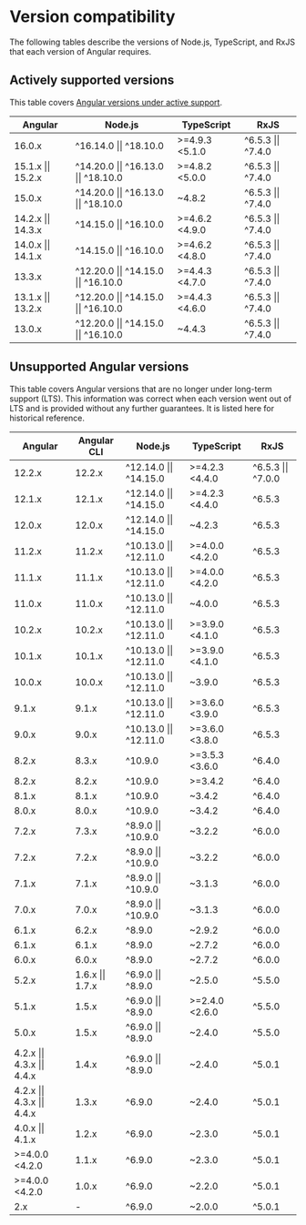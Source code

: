 # Version compatibility

The following tables describe the versions of Node.js, TypeScript, and RxJS that each version of Angular requires.

## Actively supported versions

This table covers [Angular versions under active support](guide/releases#actively-supported-versions).

| Angular            | Node.js                              | TypeScript     | RxJS               |
| ------------------ | ------------------------------------ | -------------- | ------------------ |
| 16.0.x             | ^16.14.0 \|\| ^18.10.0               | >=4.9.3 <5.1.0 | ^6.5.3 \|\| ^7.4.0 |
| 15.1.x \|\| 15.2.x | ^14.20.0 \|\| ^16.13.0 \|\| ^18.10.0 | >=4.8.2 <5.0.0 | ^6.5.3 \|\| ^7.4.0 |
| 15.0.x             | ^14.20.0 \|\| ^16.13.0 \|\| ^18.10.0 | ~4.8.2         | ^6.5.3 \|\| ^7.4.0 |
| 14.2.x \|\| 14.3.x | ^14.15.0 \|\| ^16.10.0               | >=4.6.2 <4.9.0 | ^6.5.3 \|\| ^7.4.0 |
| 14.0.x \|\| 14.1.x | ^14.15.0 \|\| ^16.10.0               | >=4.6.2 <4.8.0 | ^6.5.3 \|\| ^7.4.0 |
| 13.3.x             | ^12.20.0 \|\| ^14.15.0 \|\| ^16.10.0 | >=4.4.3 <4.7.0 | ^6.5.3 \|\| ^7.4.0 |
| 13.1.x \|\| 13.2.x | ^12.20.0 \|\| ^14.15.0 \|\| ^16.10.0 | >=4.4.3 <4.6.0 | ^6.5.3 \|\| ^7.4.0 |
| 13.0.x             | ^12.20.0 \|\| ^14.15.0 \|\| ^16.10.0 | ~4.4.3         | ^6.5.3 \|\| ^7.4.0 |

## Unsupported Angular versions

This table covers Angular versions that are no longer under long-term support (LTS). This information was correct when each version went out of LTS and is provided without any further guarantees. It is listed here for historical reference.

| Angular                     | Angular CLI      | Node.js                | TypeScript     | RxJS               |
| --------------------------- | ---------------- | ---------------------- | -------------- | ------------------ |
| 12.2.x                      | 12.2.x           | ^12.14.0 \|\| ^14.15.0 | >=4.2.3 <4.4.0 | ^6.5.3 \|\| ^7.0.0 |
| 12.1.x                      | 12.1.x           | ^12.14.0 \|\| ^14.15.0 | >=4.2.3 <4.4.0 | ^6.5.3             |
| 12.0.x                      | 12.0.x           | ^12.14.0 \|\| ^14.15.0 | ~4.2.3         | ^6.5.3             |
| 11.2.x                      | 11.2.x           | ^10.13.0 \|\| ^12.11.0 | >=4.0.0 <4.2.0 | ^6.5.3             |
| 11.1.x                      | 11.1.x           | ^10.13.0 \|\| ^12.11.0 | >=4.0.0 <4.2.0 | ^6.5.3             |
| 11.0.x                      | 11.0.x           | ^10.13.0 \|\| ^12.11.0 | ~4.0.0         | ^6.5.3             |
| 10.2.x                      | 10.2.x           | ^10.13.0 \|\| ^12.11.0 | >=3.9.0 <4.1.0 | ^6.5.3             |
| 10.1.x                      | 10.1.x           | ^10.13.0 \|\| ^12.11.0 | >=3.9.0 <4.1.0 | ^6.5.3             |
| 10.0.x                      | 10.0.x           | ^10.13.0 \|\| ^12.11.0 | ~3.9.0         | ^6.5.3             |
| 9.1.x                       | 9.1.x            | ^10.13.0 \|\| ^12.11.0 | >=3.6.0 <3.9.0 | ^6.5.3             |
| 9.0.x                       | 9.0.x            | ^10.13.0 \|\| ^12.11.0 | >=3.6.0 <3.8.0 | ^6.5.3             |
| 8.2.x                       | 8.3.x            | ^10.9.0                | >=3.5.3 <3.6.0 | ^6.4.0             |
| 8.2.x                       | 8.2.x            | ^10.9.0                | >=3.4.2        | ^6.4.0             |
| 8.1.x                       | 8.1.x            | ^10.9.0                | ~3.4.2         | ^6.4.0             |
| 8.0.x                       | 8.0.x            | ^10.9.0                | ~3.4.2         | ^6.4.0             |
| 7.2.x                       | 7.3.x            | ^8.9.0 \|\| ^10.9.0    | ~3.2.2         | ^6.0.0             |
| 7.2.x                       | 7.2.x            | ^8.9.0 \|\| ^10.9.0    | ~3.2.2         | ^6.0.0             |
| 7.1.x                       | 7.1.x            | ^8.9.0 \|\| ^10.9.0    | ~3.1.3         | ^6.0.0             |
| 7.0.x                       | 7.0.x            | ^8.9.0 \|\| ^10.9.0    | ~3.1.3         | ^6.0.0             |
| 6.1.x                       | 6.2.x            | ^8.9.0                 | ~2.9.2         | ^6.0.0             |
| 6.1.x                       | 6.1.x            | ^8.9.0                 | ~2.7.2         | ^6.0.0             |
| 6.0.x                       | 6.0.x            | ^8.9.0                 | ~2.7.2         | ^6.0.0             |
| 5.2.x                       | 1.6.x \|\| 1.7.x | ^6.9.0 \|\| ^8.9.0     | ~2.5.0         | ^5.5.0             |
| 5.1.x                       | 1.5.x            | ^6.9.0 \|\| ^8.9.0     | >=2.4.0 <2.6.0 | ^5.5.0             |
| 5.0.x                       | 1.5.x            | ^6.9.0 \|\| ^8.9.0     | ~2.4.0         | ^5.5.0             |
| 4.2.x \|\| 4.3.x \|\| 4.4.x | 1.4.x            | ^6.9.0 \|\| ^8.9.0     | ~2.4.0         | ^5.0.1             |
| 4.2.x \|\| 4.3.x \|\| 4.4.x | 1.3.x            | ^6.9.0                 | ~2.4.0         | ^5.0.1             |
| 4.0.x \|\| 4.1.x            | 1.2.x            | ^6.9.0                 | ~2.3.0         | ^5.0.1             |
| >=4.0.0 <4.2.0              | 1.1.x            | ^6.9.0                 | ~2.3.0         | ^5.0.1             |
| >=4.0.0 <4.2.0              | 1.0.x            | ^6.9.0                 | ~2.2.0         | ^5.0.1             |
| 2.x                         | -                | ^6.9.0                 | ~2.0.0         | ^5.0.1             |
